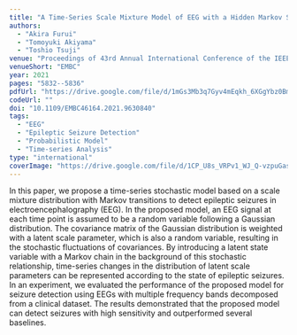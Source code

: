 ```yaml
---
title: "A Time-Series Scale Mixture Model of EEG with a Hidden Markov Structure for Epileptic Seizure Detection"
authors:
  - "Akira Furui"
  - "Tomoyuki Akiyama"
  - "Toshio Tsuji"
venue: "Proceedings of 43rd Annual International Conference of the IEEE Engineering in Medicine and Biology Society (EMBC2021)"
venueShort: "EMBC"
year: 2021
pages: "5832--5836"
pdfUrl: "https://drive.google.com/file/d/1mGs3Mb3q7Gyv4mEqkh_6XGgYbz0BmTHO/view?usp=sharing"
codeUrl: ""
doi: "10.1109/EMBC46164.2021.9630840"
tags:
  - "EEG"
  - "Epileptic Seizure Detection"
  - "Probabilistic Model"
  - "Time-series Analysis"
type: "international"
coverImage: "https://drive.google.com/file/d/1CP_U8s_VRPv1_WJ_Q-vzpuGasRAscTpw/view?usp=sharing" 
---
```

In this paper, we propose a time-series stochastic model based on a scale mixture distribution with Markov transitions to detect epileptic seizures in electroencephalography (EEG). In the proposed model, an EEG signal at each time point is assumed to be a random variable following a Gaussian distribution. The covariance matrix of the Gaussian distribution is weighted with a latent scale parameter, which is also a random variable, resulting in the stochastic fluctuations of covariances. By introducing a latent state variable with a Markov chain in the background of this stochastic relationship, time-series changes in the distribution of latent scale parameters can be represented according to the state of epileptic seizures. In an experiment, we evaluated the performance of the proposed model for seizure detection using EEGs with multiple frequency bands decomposed from a clinical dataset. The results demonstrated that the proposed model can detect seizures with high sensitivity and outperformed several baselines.
